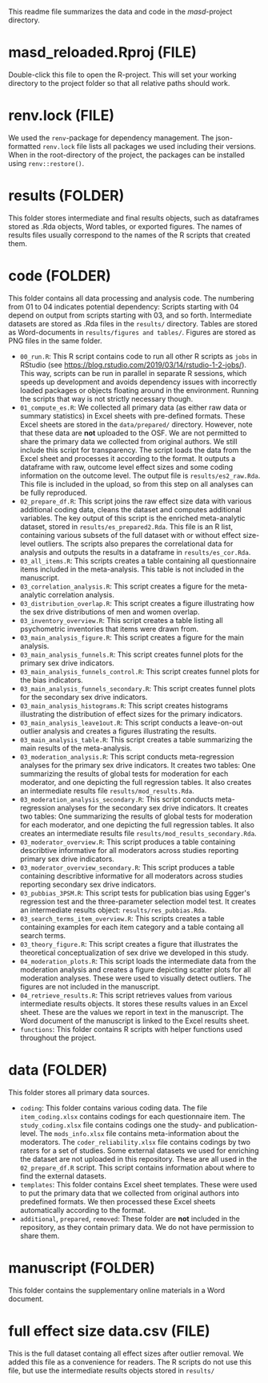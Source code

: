 This readme file summarizes the data and code in the *masd*-project directory. 

# masd_reloaded.Rproj (FILE)
Double-click this file to open the R-project. This will set your working directory to the project folder so that all relative paths should work.  

# renv.lock (FILE)
We used the `renv`-package for dependency management. The json-formatted `renv.lock` file lists all packages we used including their versions. When in the root-directory of the project, the packages can be installed using `renv::restore()`. 

# results (FOLDER)
This folder stores intermediate and final results objects, such as dataframes stored as .Rda objects, Word tables, or exported figures. The names of results files usually correspond to the names of the R scripts that created them. 

# code (FOLDER)
This folder contains all data processing and analysis code. The numbering from 01 to 04 indicates potential dependency: Scripts starting with 04 depend on output from scripts starting with 03, and so forth. Intermediate datasets are stored as .Rda files in the `results/` directory. Tables are stored as Word-documents in `results/figures and tables/`. Figures are stored as PNG files in the same folder. 

- `00_run.R`: This R script contains code to run all other R scripts as `jobs` in RStudio (see https://blog.rstudio.com/2019/03/14/rstudio-1-2-jobs/). This way, scripts can be run in parallel in separate R sessions, which speeds up development and avoids dependency issues with incorrectly loaded packages or objects floating around in the environment. Running the scripts that way is not strictly necessary though.
- `01_compute_es.R`: We collected all primary data (as either raw data or summary statistics) in Excel sheets with pre-defined formats. These Excel sheets are stored in the `data/prepared/` directory. However, note that these data are **not** uploaded to the OSF. We are not permitted to share the primary data we collected from original authors. We still include this script for transparency. The script loads the data from the Excel sheet and processes it according to the format. It outputs a dataframe with raw, outcome level effect sizes and some coding information on the outcome level. The output file is `results/es2_raw.Rda`. This file is included in the upload, so from this step on all analyses can be fully reproduced. 
- `02_prepare_df.R`: This script joins the raw effect size data with various additional coding data, cleans the dataset and computes additional variables. The key output of this script is the enriched meta-analytic dataset, stored in `results/es_prepared2.Rda`. This file is an R list, containing various subsets of the full dataset with or without effect size-level outliers. The scripts also prepares the correlational data for analysis and outputs the results in a dataframe in `results/es_cor.Rda`. 
- `03_all_items.R`: This scripts creates a table containing all questionnaire items included in the meta-analysis. This table is not included in the manuscript.  
- `03_correlation_analysis.R`: This script creates a figure for the meta-analytic correlation analysis. 
- `03_distribution_overlap.R`: This script creates a figure illustrating how the sex drive distributions of men and women overlap. 
- `03_inventory_overview.R`: This script creates a table listing all psychometric inventories that items were drawn from.
- `03_main_analysis_figure.R`: This script creates a figure for the main analysis. 
- `03_main_analysis_funnels.R`: This script creates funnel plots for the primary sex drive indicators. 
- `03_main_analysis_funnels_control.R`: This script creates funnel plots for the bias indicators. 
- `03_main_analysis_funnels_secondary.R`: This script creates funnel plots for the secondary sex drive indicators. 
- `03_main_analysis_histograms.R`: This script creates histograms illustrating the distribution of effect sizes for the primary indicators.
- `03_main_analysis_leave1out.R`: This script conducts a leave-on-out outlier analysis and creates a figures illustrating the results. 
- `03_main_analysis_table.R`: This script creates a table summarizing the main results of the meta-analysis. 
- `03_moderation_analysis.R`: This script conducts meta-regression analyses for the primary sex drive indicators. It creates two tables: One summarizing the results of global tests for moderation for each moderator, and one depicting the full regression tables. It also creates an intermediate results file `results/mod_results.Rda`. 
- `03_moderation_analysis_secondary.R`: This script conducts meta-regression analyses for the secondary sex drive indicators. It creates two tables: One summarizing the results of global tests for moderation for each moderator, and one depicting the full regression tables. It also creates an intermediate results file `results/mod_results_secondary.Rda`. 
- `03_moderator_overview.R`: This script produces a table containing describtive informative for all moderators across studies reporting primary sex drive indicators. 
- `03_moderator_overview_secondary.R`: This script produces a table containing describtive informative for all moderators across studies reporting secondary sex drive indicators. 
- `03_pubbias_3PSM.R`: This script tests for publication bias using Egger's regression test and the three-parameter selection model test. It creates an intermediate results object: `results/res_pubbias.Rda`. 
- `03_search_terms_item_overview.R`: This scripts creates a table containing examples for each item category and a table containg all search terms. 
- `03_theory_figure.R`: This script creates a figure that illustrates the theoretical conceptualization of sex drive we developed in this study. 
- `04_moderation_plots.R`: This script loads the intermediate data from the moderation analysis and creates a figure depicting scatter plots for all moderation analyses. These were used to visually detect outliers. The figures are not included in the manuscript. 
- `04_retrieve_results.R`: This script retrieves values from various intermediate results objects. It stores these results values in an Excel sheet. These are the values we report in text in the manuscript. The Word document of the manuscript is linked to the Excel results sheet. 
- `functions`: This folder contains R scripts with helper functions used throughout the project. 

# data (FOLDER)
This folder stores all primary data sources. 

- `coding`: This folder contains various coding data. The file `item_coding.xlsx` contains codings for each questionnaire item. The `study_coding.xlsx` file contains codings one the study- and publication-level. The `mods_info.xlsx` file contains meta-information about the moderators. The `coder_reliability.xlsx` file contains codings by two raters for a set of studies. Some external datasets we used for enriching the dataset are not uploaded in this repository. These are all used in the `02_prepare_df.R` script. This script contains information about where to find the external datasets. 
- `templates`: This folder contains Excel sheet templates. These were used to put the primary data that we collected from original authors into predefined formats. We then processed these Excel sheets automatically according to the format. 
- `additional`, `prepared`, `removed`: These folder are **not** included in the repository, as they contain primary data. We do not have permission to share them. 

# manuscript (FOLDER)
This folder contains the supplementary online materials in a Word document. 

# full effect size data.csv (FILE)
This is the full dataset containg all effect sizes after outlier removal. We added this file as a convenience for readers. The R scripts do not use this file, but use the intermediate results objects stored in `results/`
